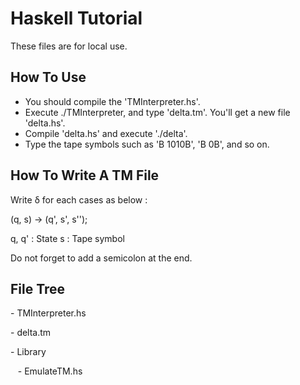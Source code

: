 # Haskell Tutorial
These files are for local use.

## How To Use
- You should compile the 'TMInterpreter.hs'.
- Execute ./TMInterpreter, and type 'delta.tm'. You'll get a new file 'delta.hs'.
- Compile 'delta.hs' and execute './delta'.
- Type the tape symbols such as 'B 1010B', 'B 0B', and so on.

## How To Write A TM File
Write δ for each cases as below :

(q, s) -> (q', s', s'');

q, q' : State
s : Tape symbol

Do not forget to add a semicolon at the end.

## File Tree
\- TMInterpreter.hs

\- delta.tm

\- Library

    \- EmulateTM.hs
